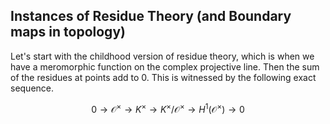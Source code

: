## Instances of Residue Theory (and Boundary maps in topology)

Let's start with the childhood version of residue theory, which is when we have a meromorphic function on the complex projective line. Then
the sum of the residues at points add to 0. This is witnessed by the following exact sequence.

$$0 \to \mathcal{O}^{\times} \to K^{\times} \to K^{\times}/\mathcal{O}^{\times} \to H^1(\mathcal{O}^{\times}) \to 0$$

